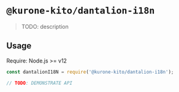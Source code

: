 # `@kurone-kito/dantalion-i18n`

> TODO: description

## Usage

Require: Node.js >= v12

```js
const dantalionI18N = require('@kurone-kito/dantalion-i18n');

// TODO: DEMONSTRATE API
```
